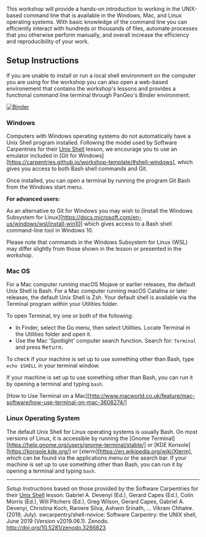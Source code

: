 This workshop will provide a hands-on introduction to working in the UNIX-based command line that is available in the Windows, Mac, and Linux operating systems. With basic knowledge of the command line you can efficiently interact with hundreds or thousands of files, automate processes that you otherwise perform manually, and overall increase the efficiency and reproducibility of your work.

## Setup Instructions

If you are unable to install or run a local shell environment on the computer you are using for the workshop you can also open a web-based environement that contains the workshop's lessons and provides a functional command line terminal through PanGeo's Binder environment.

[![Binder](https://binder.pangeo.io/badge_logo.svg)](https://binder.pangeo.io/v2/gh/unmrds/cc-command-line/master)

### Windows
Computers with Windows operating systems do not automatically have a Unix Shell program installed.
Following the model used by Software Carpentries for their [Unix Shell](http://swcarpentry.github.io/shell-novice/) lesson, we encourage you to use an emulator included in [Git for Windows][https://carpentries.github.io/workshop-template/#shell-windows], which gives you access to both Bash shell commands and Git.

Once installed, you can open a terminal by running the program Git Bash from the Windows start menu.

**For advanced users:**

As an alternative to Git for Windows you may wish to [Install the Windows Subsystem for Linux][https://docs.microsoft.com/en-us/windows/wsl/install-win10]
which gives access to a Bash shell command-line tool in Windows 10.

Please note that commands in the Windows Subsystem for Linux (WSL) may differ slightly
from those shown in the lesson or presented in the workshop.

### Mac OS
For a Mac computer running macOS Mojave or earlier releases, the default Unix Shell is Bash.
For a Mac computer running macOS Catalina or later releases, the default Unix Shell is Zsh.
Your default shell is available via the Terminal program within your Utilities folder.

To open Terminal, try one or both of the following:
* In Finder, select the Go menu, then select Utilities.
  Locate Terminal in the Utilities folder and open it.
* Use the Mac 'Spotlight' computer search function.
  Search for: `Terminal` and press <kbd>Return</kbd>.

To check if your machine is set up to use something other than Bash,
type `echo $SHELL` in your terminal window.

If your machine is set up to use something other than Bash,
you can run it by opening a terminal and typing `bash`.

[How to Use Terminal on a Mac][http://www.macworld.co.uk/feature/mac-software/how-use-terminal-on-mac-3608274/]

### Linux Operating System

The default Unix Shell for Linux operating systems is usually Bash.
On most versions of Linux, it is accessible by running the
[Gnome Terminal][https://help.gnome.org/users/gnome-terminal/stable/] or [KDE Konsole][https://konsole.kde.org/] or [xterm][https://en.wikipedia.org/wiki/Xterm],
which can be found via the applications menu or the search bar.
If your machine is set up to use something other than Bash,
you can run it by opening a terminal and typing `bash`.

--------------

*Setup Instructions* based on those provided by the Software Carpentries for their [Unix Shell](http://swcarpentry.github.io/shell-novice/) lesson: Gabriel A. Devenyi (Ed.), Gerard Capes (Ed.), Colin Morris (Ed.), Will Pitchers (Ed.),
Greg Wilson, Gerard Capes, Gabriel A. Devenyi, Christina Koch, Raniere Silva, Ashwin Srinath, … Vikram Chhatre.
(2019, July). swcarpentry/shell-novice: Software Carpentry: the UNIX shell, June 2019 (Version v2019.06.1).
Zenodo. http://doi.org/10.5281/zenodo.3266823
